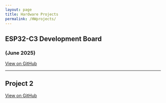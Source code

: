 ```yaml
---
layout: page
title: Hardware Projects
permalink: /HWprojects/
---
```


## ESP32-C3 Development Board
### (June 2025)

[View on GitHub](https://github.com/JasonDJung/ESP32-C3-Devboard/blob/main/documentation/cad-tutorial.md)

---

## Project 2
[View on GitHub](https://github.com/your-username/project2)
